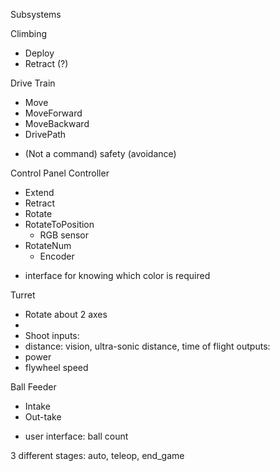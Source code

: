 Subsystems

Climbing
- Deploy
- Retract (?)

Drive Train
- Move
- MoveForward
- MoveBackward
- DrivePath
* (Not a command) safety (avoidance)

Control Panel Controller
- Extend
- Retract
- Rotate
- RotateToPosition
	- RGB sensor
- RotateNum
	- Encoder

* interface for knowing which color is required

Turret
- Rotate about 2 axes
 - 
- Shoot
 inputs:
 - distance: vision, ultra-sonic distance, time of flight
 outputs:
 - power
 - flywheel speed  

Ball Feeder
- Intake
- Out-take

* user interface: ball count


3 different stages: auto, teleop, end_game